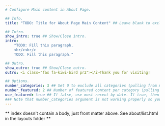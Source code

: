 ```yaml
---
# Configure Main content in About Page.

## Info.
title: "TODO: Title for About Page Main Content" ## Leave blank to exclude.

## Intro.
show_intro: true ## Show/Close intro.
intro:
    "TODO: Fill this paragraph.
    <br/><br/>
    TODO: Fill this paragraph."

## Outro.
show_outro: true ## Show/Close outro.
outro: <i class="fas fa-kiwi-bird pr2"></i>Thank you for visiting!

## Options.
number_categories: 3 ## Set 0 to exclude all categories (pulling from mainSections argument in config.toml file).
number_featured: 2 ## Number of featured content per category (pulling from mainSections argument in config.toml file).
use_featured: true ## If false, use most recent by date. If true, then it filters based on a "featured: true" flag added to the YAML of individual content pages.
### Note that number_categories argument is not working properly so you have to change it using mainSections argument in config.toml file.
---
```


** index doesn't contain a body, just front matter above.
See about/list.html in the layouts folder **
